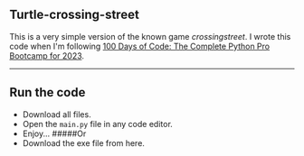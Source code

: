 ## Turtle-crossing-street
This is a very simple version of the known game $crossing street$.
I wrote this code when I'm following [100 Days of Code: The Complete Python Pro Bootcamp for 2023]([https://](https://www.udemy.com/course/100-days-of-code/?src=sac&kw=100+d+of+py)).

----------

## Run the code
- Download all files.
- Open the `main.py` file in any code editor.
- Enjoy...
#####Or
- Download the exe file from here.
